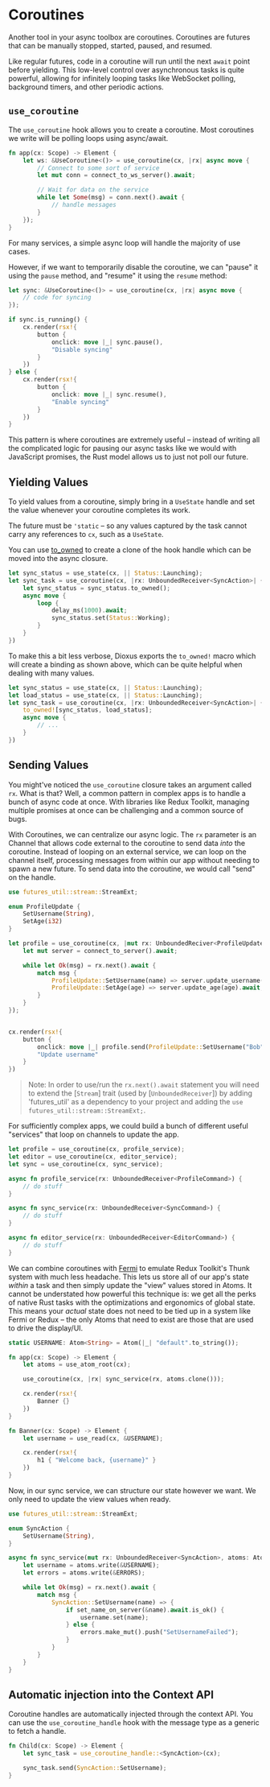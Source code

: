 # Coroutines

Another tool in your async toolbox are coroutines. Coroutines are futures that can be manually stopped, started, paused, and resumed.

Like regular futures, code in a coroutine will run until the next `await` point before yielding. This low-level control over asynchronous tasks is quite powerful, allowing for infinitely looping tasks like WebSocket polling, background timers, and other periodic actions.

## `use_coroutine`

The `use_coroutine` hook allows you to create a coroutine. Most coroutines we write will be polling loops using async/await.

```rust
fn app(cx: Scope) -> Element {
    let ws: &UseCoroutine<()> = use_coroutine(cx, |rx| async move {
        // Connect to some sort of service
        let mut conn = connect_to_ws_server().await;

        // Wait for data on the service
        while let Some(msg) = conn.next().await {
            // handle messages
        }
    });
}
```

For many services, a simple async loop will handle the majority of use cases.

However, if we want to temporarily disable the coroutine, we can "pause" it using the `pause` method, and "resume" it using the `resume` method:

```rust
let sync: &UseCoroutine<()> = use_coroutine(cx, |rx| async move {
    // code for syncing
});

if sync.is_running() {
    cx.render(rsx!{
        button {
            onclick: move |_| sync.pause(),
            "Disable syncing"
        }
    })
} else {
    cx.render(rsx!{
        button {
            onclick: move |_| sync.resume(),
            "Enable syncing"
        }
    })
}
```

This pattern is where coroutines are extremely useful – instead of writing all the complicated logic for pausing our async tasks like we would with JavaScript promises, the Rust model allows us to just not poll our future.

## Yielding Values

To yield values from a coroutine, simply bring in a `UseState` handle and set the value whenever your coroutine completes its work.

The future must be `'static` – so any values captured by the task cannot carry any references to `cx`, such as a `UseState`.

You can use [to_owned](https://doc.rust-lang.org/std/borrow/trait.ToOwned.html#tymethod.to_owned) to create a clone of the hook handle which can be moved into the async closure.

```rust
let sync_status = use_state(cx, || Status::Launching);
let sync_task = use_coroutine(cx, |rx: UnboundedReceiver<SyncAction>| {
    let sync_status = sync_status.to_owned();
    async move {
        loop {
            delay_ms(1000).await;
            sync_status.set(Status::Working);
        }
    }
})
```

To make this a bit less verbose, Dioxus exports the `to_owned!` macro which will create a binding as shown above, which can be quite helpful when dealing with many values.

```rust
let sync_status = use_state(cx, || Status::Launching);
let load_status = use_state(cx, || Status::Launching);
let sync_task = use_coroutine(cx, |rx: UnboundedReceiver<SyncAction>| {
    to_owned![sync_status, load_status];
    async move {
        // ...
    }
})
```

## Sending Values

You might've noticed the `use_coroutine` closure takes an argument called `rx`. What is that? Well, a common pattern in complex apps is to handle a bunch of async code at once. With libraries like Redux Toolkit, managing multiple promises at once can be challenging and a common source of bugs.

With Coroutines, we can centralize our async logic. The `rx` parameter is an Channel that allows code external to the coroutine to send data *into* the coroutine. Instead of looping on an external service, we can loop on the channel itself, processing messages from within our app without needing to spawn a new future. To send data into the coroutine, we would call "send" on the handle.


```rust
use futures_util::stream::StreamExt;

enum ProfileUpdate {
    SetUsername(String),
    SetAge(i32)
}

let profile = use_coroutine(cx, |mut rx: UnboundedReciver<ProfileUpdate>| async move {
    let mut server = connect_to_server().await;

    while let Ok(msg) = rx.next().await {
        match msg {
            ProfileUpdate::SetUsername(name) => server.update_username(name).await,
            ProfileUpdate::SetAge(age) => server.update_age(age).await,
        }
    }
});


cx.render(rsx!{
    button {
        onclick: move |_| profile.send(ProfileUpdate::SetUsername("Bob".to_string())),
        "Update username"
    }
})
```


> Note: In order to use/run the `rx.next().await` statement you will need to extend the [`Stream`] trait (used by [`UnboundedReceiver`]) by adding 'futures_util' as a dependency to your project and adding the `use futures_util::stream::StreamExt;`.


For sufficiently complex apps, we could build a bunch of different useful "services" that loop on channels to update the app.

```rust
let profile = use_coroutine(cx, profile_service);
let editor = use_coroutine(cx, editor_service);
let sync = use_coroutine(cx, sync_service);

async fn profile_service(rx: UnboundedReceiver<ProfileCommand>) {
    // do stuff
}

async fn sync_service(rx: UnboundedReceiver<SyncCommand>) {
    // do stuff
}

async fn editor_service(rx: UnboundedReceiver<EditorCommand>) {
    // do stuff
}
```

We can combine coroutines with [Fermi](https://docs.rs/fermi/latest/fermi/index.html) to emulate Redux Toolkit's Thunk system with much less headache. This lets us store all of our app's state *within* a task and then simply update the "view" values stored in Atoms. It cannot be understated how powerful this technique is: we get all the perks of native Rust tasks with the optimizations and ergonomics of global state. This means your *actual* state does not need to be tied up in a system like Fermi or Redux – the only Atoms that need to exist are those that are used to drive the display/UI.

```rust
static USERNAME: Atom<String> = Atom(|_| "default".to_string());

fn app(cx: Scope) -> Element {
    let atoms = use_atom_root(cx);

    use_coroutine(cx, |rx| sync_service(rx, atoms.clone()));

    cx.render(rsx!{
        Banner {}
    })
}

fn Banner(cx: Scope) -> Element {
    let username = use_read(cx, &USERNAME);

    cx.render(rsx!{
        h1 { "Welcome back, {username}" }
    })
}
```

Now, in our sync service, we can structure our state however we want. We only need to update the view values when ready.

```rust
use futures_util::stream::StreamExt;

enum SyncAction {
    SetUsername(String),
}

async fn sync_service(mut rx: UnboundedReceiver<SyncAction>, atoms: AtomRoot) {
    let username = atoms.write(&USERNAME);
    let errors = atoms.write(&ERRORS);

    while let Ok(msg) = rx.next().await {
        match msg {
            SyncAction::SetUsername(name) => {
                if set_name_on_server(&name).await.is_ok() {
                    username.set(name);
                } else {
                    errors.make_mut().push("SetUsernameFailed");
                }
            }
        }
    }
}
```

## Automatic injection into the Context API

Coroutine handles are automatically injected through the context API. You can use the `use_coroutine_handle` hook with the message type as a generic to fetch a handle.

```rust
fn Child(cx: Scope) -> Element {
    let sync_task = use_coroutine_handle::<SyncAction>(cx);

    sync_task.send(SyncAction::SetUsername);
}
```
